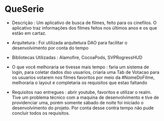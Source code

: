 # QueSerie


- Descrição :
Um aplicativo de busca de filmes, feito para os cinefilos. O aplicativo traz informações dos filmes feitos nos últimos anos e os que estão
em cartaz.

- Arquitetura :
Foi utilizada arquitetura DAO para facilitar o desenvolvimento por conta do tempo

 - Bibliotecas Utilizadas :
 Alamofire, CocoaPods, SVPRogressHUD
 
 - O que você melhoraria se tivesse mais tempo :
  faria um sistema de login, para coletar dados dso usuarios, criaria uma Tab de Votacao para os usuarios votarem nos filmes favoritos 
  por meio da #NomeDoFilme, melhoraria o layout e completaria os requisitos que estao faltando 
 
 - Requisitos nao entregues :
 abrir youtube, favoritos e utilizar o realm. Tive um problema técnico com a maquina de desenvolvimento e tive de providenciar uma, 
 porém somente sábado de noite foi iniciado o desenvolvimento do projeto. Por conta desse contra tempo não pude concluir todos os requisitos.
